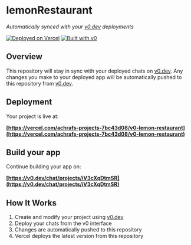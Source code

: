 # lemonRestaurant

*Automatically synced with your [v0.dev](https://v0.dev) deployments*

[![Deployed on Vercel](https://img.shields.io/badge/Deployed%20on-Vercel-black?style=for-the-badge&logo=vercel)](https://vercel.com/achrafs-projects-7bc43d08/v0-lemon-restaurant)
[![Built with v0](https://img.shields.io/badge/Built%20with-v0.dev-black?style=for-the-badge)](https://v0.dev/chat/projects/iV3cXqDtmSR)

## Overview

This repository will stay in sync with your deployed chats on [v0.dev](https://v0.dev).
Any changes you make to your deployed app will be automatically pushed to this repository from [v0.dev](https://v0.dev).

## Deployment

Your project is live at:

**[https://vercel.com/achrafs-projects-7bc43d08/v0-lemon-restaurant](https://vercel.com/achrafs-projects-7bc43d08/v0-lemon-restaurant)**

## Build your app

Continue building your app on:

**[https://v0.dev/chat/projects/iV3cXqDtmSR](https://v0.dev/chat/projects/iV3cXqDtmSR)**

## How It Works

1. Create and modify your project using [v0.dev](https://v0.dev)
2. Deploy your chats from the v0 interface
3. Changes are automatically pushed to this repository
4. Vercel deploys the latest version from this repository
